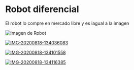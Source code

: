 # Robot diferencial

El robot lo compre en mercado libre y es iagual a la imagen

![Imagen de Robot](https://http2.mlstatic.com/chasis-carro-circular-kit-2-llantas-rueda-loca-robot-arduino-D_NQ_NP_960785-MLM32015906297_082019-F.webp?v=4&s=100)


<a href="https://ibb.co/xFSQQ5D"><img src="https://i.ibb.co/bbgnndP/IMG-20200818-134036083.jpg" alt="IMG-20200818-134036083" border="0"></a>



<a href="https://ibb.co/hKFf0rX"><img src="https://i.ibb.co/Bg2Nkv4/IMG-20200818-134101558.jpg" alt="IMG-20200818-134101558" border="0"></a>


<a href="https://ibb.co/mB7Y6GX"><img src="https://i.ibb.co/X4TdSb3/IMG-20200818-134116385.jpg" alt="IMG-20200818-134116385" border="0"></a>
